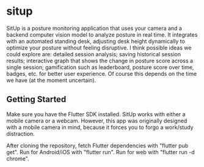 # situp

SitUp is a posture monitoring application that uses your camera and a backend computer vision model to analyze posture in real time. 
It integrates with an automated standing desk, adjusting desk height dynamically to optimize your posture without feeling disruptive.
I think possible ideas we could explore are: detailed session analysis; saving historical session results; interactive graph that shows the change in posture score across a single session; gamification such as leaderboard, posture score over time, badges, etc. for better user experience. Of course this depends on the time we have (at the moment uncertain). 


## Getting Started

Make sure you have the Flutter SDK installed. SitUp works with either a mobile camera or a webcam. However, this app was originally designed with a mobile camera in mind, because it forces you to forgo a work/study distraction.

After cloning the repository, fetch Flutter dependencies with "flutter pub get". 
Run for Android/iOS with "flutter run". Run for web with "flutter run -d chrome".